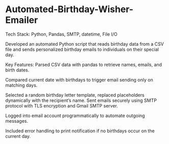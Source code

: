 # Automated-Birthday-Wisher-Emailer

Tech Stack: Python, Pandas, SMTP, datetime, File I/O

Developed an automated Python script that reads birthday data from a CSV file and sends personalized birthday emails to individuals on their special day.

Key Features:
Parsed CSV data with pandas to retrieve names, emails, and birth dates.

Compared current date with birthdays to trigger email sending only on matching days.

Selected a random birthday letter template, replaced placeholders dynamically with the recipient’s name.
Sent emails securely using SMTP protocol with TLS encryption and Gmail SMTP server.

Logged into email account programmatically to automate outgoing messages.

Included error handling to print notification if no birthdays occur on the current day.
